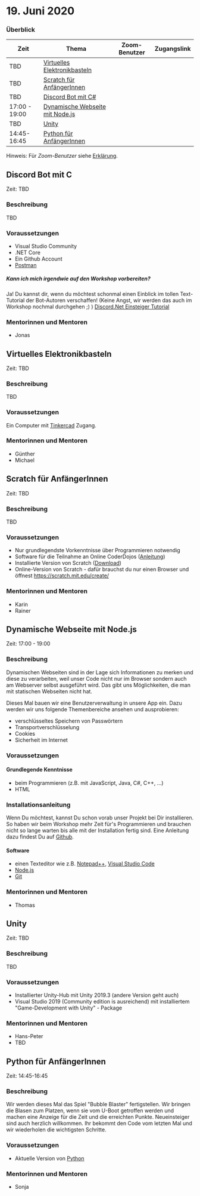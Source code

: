 # 19. Juni 2020

### Überblick

| Zeit | Thema                                                              | Zoom-Benutzer | Zugangslink |
| ---- | ------------------------------------------------------------------ | ------------- | ----------- |
| TBD  | [Virtuelles Elektronikbasteln](#virtuelles-elektronikbasteln)      |               |             |
| TBD  | [Scratch für AnfängerInnen](#scratch-für-anfängerinnen)            |               |             |
| TBD  | [Discord Bot mit C#](#discord-bot-mit-c)                           |               |             |
| 17:00 - 19:00 | [Dynamische Webseite mit Node.js](#dynamische-webseite-mit-nodejs) |               |             |
| TBD  | [Unity](#unity)                                                    |               |             |
| 14:45-16:45  | [Python für AnfängerInnen](#python-für-anfängerinnen)              |               |             |

Hinweis: Für _Zoom-Benutzer_ siehe [Erklärung](https://github.com/coderdojo-linz/coderdojo-online/blob/master/Zoom.md).

## Discord Bot mit C

Zeit: TBD

### Beschreibung

TBD

### Voraussetzungen

- Visual Studio Community
- .NET Core
- Ein Github Account
- [Postman](https://www.postman.com/downloads/)

##### Kann ich mich irgendwie auf den Workshop vorbereiten?

Ja! Du kannst dir, wenn du möchtest schonmal einen Einblick im tollen Text-Tutorial der Bot-Autoren verschaffen! (Keine Angst, wir werden das auch im Workshop nochmal durchgehen ;) ) [Discord.Net Einsteiger Tutorial](https://discord.foxbot.me/latest/guides/getting_started/installing.html)

### Mentorinnen und Mentoren

- Jonas

## Virtuelles Elektronikbasteln

Zeit: TBD

### Beschreibung

TBD

### Voraussetzungen

Ein Computer mit [Tinkercad](https://www.tinkercad.com) Zugang.

### Mentorinnen und Mentoren

- Günther
- Michael

## Scratch für AnfängerInnen

Zeit: TBD

### Beschreibung

TBD

### Voraussetzungen

- Nur grundlegendste Vorkenntnisse über Programmieren notwendig
- Software für die Teilnahme an Online CoderDojos ([Anleitung](https://linz.coderdojo.net/online-coderdojo-tipps.html))
- Installierte Version von Scratch ([Download](https://scratch.mit.edu/download))
- Online-Version von Scratch - dafür brauchst du nur einen Browser und öffnest https://scratch.mit.edu/create/

### Mentorinnen und Mentoren

- Karin
- Rainer

## Dynamische Webseite mit Node.js

Zeit: 17:00 - 19:00

### Beschreibung

Dynamischen Webseiten sind in der Lage sich Informationen zu merken und diese zu verarbeiten, weil unser Code nicht nur im Browser sondern auch am Webserver selbst ausgeführt wird. Das gibt uns Möglichkeiten, die man mit statischen Webseiten nicht hat.

Dieses Mal bauen wir eine Benutzerverwaltung in unsere App ein. Dazu werden wir uns folgende Themenbereiche ansehen und ausprobieren:
* verschlüsseltes Speichern von Passwörtern
* Transportverschlüsselung
* Cookies
* Sicherheit im Internet

### Voraussetzungen

#### Grundlegende Kenntnisse

- beim Programmieren (z.B. mit JavaScript, Java, C#, C++, ...)
- HTML

### Installationsanleitung

Wenn Du möchtest, kannst Du schon vorab unser Projekt bei Dir installieren. So haben wir beim Workshop mehr Zeit für's Programmieren und brauchen nicht so lange warten bis alle mit der Installation fertig sind. Eine Anleitung dazu findest Du auf [Github](https://github.com/coderdojo-neusiedl/dynamic-webpage/tree/workshop-20200619).

#### Software

- einen Texteditor wie z.B. [Notepad++](https://notepad-plus-plus.org), [Visual Studio Code](https://code.visualstudio.com)
- [Node.js](https://nodejs.org/en/download/)
- [Git](https://git-scm.com/download/win)

### Mentorinnen und Mentoren

- Thomas

## Unity

Zeit: TBD

### Beschreibung

TBD

### Voraussetzungen

- Installierter Unity-Hub mit Unity 2019.3 (andere Version geht auch)
- Visual Studio 2019 (Community edition is ausreichend) mit installiertem "Game-Development with Unity" - Package

### Mentorinnen und Mentoren

- Hans-Peter
- TBD

## Python für AnfängerInnen

Zeit: 14:45-16:45

### Beschreibung

Wir werden dieses Mal das Spiel "Bubble Blaster" fertigstellen.  Wir bringen die Blasen zum Platzen, wenn sie vom U-Boot getroffen werden und machen eine Anzeige für die Zeit und die erreichten Punkte.
Neueinsteiger sind auch herzlich willkommen. Ihr bekommt den Code vom letzten Mal und wir wiederholen die wichtigsten Schritte.

### Voraussetzungen

- Aktuelle Version von [Python](https://www.python.org/downloads/)

### Mentorinnen und Mentoren

- Sonja
